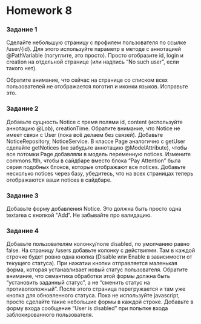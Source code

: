 # Homework 8

### Задание 1
Сделайте небольшую страницу с профилем пользователя по ссылке /user/{id}. Для этого используйте параметр в методе с аннотацией @PathVariable (погуглите, это просто). Просто отобразите id, login и creation на отдельной странице (или надпись “No such user”, если такого нет).

Обратите внимание, что сейчас на странице со списком всех пользователей не отображается логотип и иконки языков. Исправьте это.

### Задание 2
Добавьте сущность Notice с тремя полями id, content (используйте аннотацию @Lob), creationTime. Обратите внимание, что Notice не имеет связи с User (пока всё делаем без связей). Добавьте NoticeRepository, NoticeService. В классе Page аналогично с getUser сделайте getNotices (не забудьте аннотацию @ModelAttribute), чтобы все потомки Page добавляли в модель переменную notices. Измените commons.ftlh, чтобы в сайдбаре вместо блока “Pay Attention” была серия подобных блоков, которые отображают все notices. Добавьте несколько notices через базу, убедитесь, что на всех страницах теперь отображаются ваши notices в сайдбаре.

### Задание 3
Добавьте форму добавления Notice. Это должна быть просто одна textarea с кнопкой “Add”. Не забывайте про валидацию.


### Задание 4
Добавьте пользователям колонку/поле disabled, по умолчанию равно false. На страницу /users добавьте колонку с действиями. Там в каждой строчке будет ровно одна кнопка (Disable или Enable в зависимости от текущего статуса). При нажатии кнопки отправляется маленькая форма, которая устанавливает новый статус пользователя. Обратите внимание, что семантика обработки этой формы должна быть “установить заданный статус”, а не “сменить статус на противоположный”. После этого страница перегружается и там уже кнопка для обновленного статуса. Пока не используйте javascript, просто сделайте такие небольшие формы в каждой строке. Добавьте в форму входа сообщение “User is disabled” при попытке входа заблокированного пользователя.

